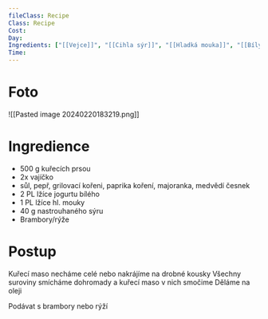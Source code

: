 ```yaml
---
fileClass: Recipe
Class: Recipe
Cost: 
Day: 
Ingredients: ["[[Vejce]]", "[[Cihla sýr]]", "[[Hladká mouka]]", "[[Bílý jogurt]]", "[[Sůl]]", "[[Pepř]]", "[[Majoránka]]", "[[Paprika koření]]"]
Time:
---
```

# Foto 
![[Pasted image 20240220183219.png]]
# Ingredience
- 500 g kuřecích prsou
- 2x vajíčko
- sůl, pepř, grilovací kořeni, paprika koření, majoranka, medvědí česnek
- 2 PL lžíce jogurtu bílého 
- 1 PL lžíce hl. mouky 
- 40 g nastrouhaného sýru 
- Brambory/rýže

# Postup 

Kuřecí maso necháme celé nebo nakrájíme na drobné kousky
Všechny suroviny smícháme dohromady a kuřecí maso v nich smočime
Děláme na oleji  

Podávat s brambory nebo rýží